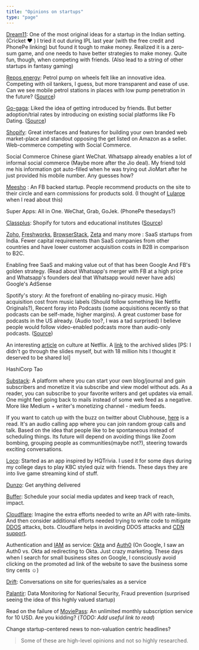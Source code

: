 ```yaml
---
title: "Opinions on startups"
type: "page"
---
```


[Dream11](https://www.dream11.com/): One of the most original ideas for a startup in the Indian setting. (Cricket :heart: ) I tried it out during IPL last year (with the free credit and PhonePe linking) but found it tough to make money. Realized it is a zero-sum game, and one needs to have better strategies to make money. Quite fun, though, when competing with friends. (Also lead to a string of other startups in fantasy gaming)

[Repos energy](https://reposenergy.com/): Petrol pump on wheels felt like an innovative idea. Competing with oil tankers, I guess, but more transparent and ease of use. Can we see mobile petrol stations in places with low pump penetration in the future?
([Source](https://yourstory.com/2019/10/ratan-tata-pune-startup-repos-energy-petrol-pump-wheels))

[Go-gaga](https://www.go-gaga-app.com/): Liked the idea of getting introduced by friends. But better adoption/trial rates by introducing on existing social platforms like Fb Dating. ([Source](https://yourstory.com/2019/09/facebook-incubated-gogaga-dating-app-matchmaking-singles))

[Shopify](https://www.shopify.com/): Great interfaces and features for building your own branded web market-place and standout opposing the get listed on Amazon as a seller. Web-commerce competing with Social Commerce. 

Social Commerce Chinese giant WeChat. Whatsapp already enables a lot of informal social commerce (Maybe more after the Jio deal). My friend told me his information got auto-filled when he was trying out JioMart after he just provided his mobile number. Any guesses how?

[Meesho](https://meesho.com/) : An FB backed startup. People recommend products on the site to their circle and earn commissions for products sold. (I thought of [Lularoe](https://en.wikipedia.org/wiki/LuLaRoe) when I read about this)

Super Apps: All in One. WeChat, Grab, GoJek. (PhonePe thesedays?)

[Classplus](https://classplusapp.com/): Shopify for tutors and educational institutes ([Source](https://techcrunch.com/2020/05/03/classplus-coaching-centers-teachers-online/))

[Zoho](https://www.zoho.com/), [Freshworks](https://www.freshworks.com/), [BrowserStack](https://www.browserstack.com/), [Zeta](https://www.zeta.tech/) and many more : SaaS startups from India. Fewer capital requirements than SaaS companies from other countries and have lower customer acquisition costs in B2B in comparison to B2C.

Enabling free SaaS and making value out of that has been Google And FB's golden strategy. (Read about Whatsapp's merger with FB at a high price and Whatsapp's founders deal that Whatsapp would never have ads) Google's AdSense

Spotify's story: At the forefront of enabling no-piracy music. High acquisition cost from music labels (Should follow something like Netlfix Originals?), Recent foray into Podcasts (some acquisitions recently so that podcasts can be self-made, higher margins). A great customer base for podcasts in the US already. (Audio too?, I was a tad surprised) I believe people would follow video-enabled podcasts more than audio-only podcasts. ([Source](https://finshots.in/archive/spotify-100-million-dollar-deal/))

An interesting [article](https://hbr.org/2014/01/how-netflix-reinvented-hr) on culture at Netflix. A [link](https://www.slideshare.net/reed2001/culture-1798664) to the archived slides [PS: I didn't go through the slides myself, but with 18 million hits I thought it deserved to be shared lol]

HashiCorp Tao

[Substack](https://substack.com/): A platform where you can start your own blog/journal and gain subscribers and monetize it via subscribe and view model without ads. As a reader, you can subscribe to your favorite writers and get updates via email. One might feel going back to mails instead of some web feed as a negative. More like Medium + writer's monetizing channel - medium feeds.

If you want to catch up with the buzz on twitter about Clubhouse, [here](https://divinations.substack.com/p/inside-the-clubhouse) is a read. It's an audio calling app where you can join random group calls and talk. Based on the idea that people like to be spontaneous instead of scheduling things. Its future will depend on avoiding things like Zoom bombing, grouping people as communities(maybe not?), steering towards exciting conversations.

[Loco](https://getloconow.com/): Started as an app inspired by HQTrivia. I used it for some days during my college days to play KBC styled quiz with friends. These days they are into live game streaming kind of stuff.

[Dunzo](https://www.dunzo.com/): Get anything delivered

[Buffer](https://buffer.com/): Schedule your social media updates and keep track of reach, impact.

[Cloudflare](https://www.cloudflare.com/): Imagine the extra efforts needed to write an API with rate-limits. And then consider additional efforts needed trying to write code to mitigate [DDOS](https://en.wikipedia.org/wiki/Denial-of-service_attack) attacks, bots. Cloudflare helps in avoiding DDOS attacks and [CDN support](https://en.wikipedia.org/wiki/Content_delivery_network).

Authentication and [IAM](https://en.wikipedia.org/wiki/Identity_management) as service: [Okta](https://www.okta.com/) and [Auth0](https://auth0.com/) (On Google, I saw an Auth0 vs. Okta ad redirecting to Okta. Just crazy marketing. These days when I search for small business sites on Google, I consciously avoid clicking on the promoted ad link of the website to save the business some tiny cents :relaxed:)

[Drift](https://www.drift.com/): Conversations on site for queries/sales as a service

[Palantir](https://www.palantir.com/): Data Monitoring for National Security, Fraud prevention (surprised seeing the idea of this highly valued startup)

Read on the failure of [MoviePass](https://www.moviepass.com/): An unlimited monthly subscription service for 10 USD. Are you kidding? (*TODO: Add useful link to read*)

Change startup-centered news to non-valuation centric headlines?

> Some of these are high-level opinions and not so highly researched.